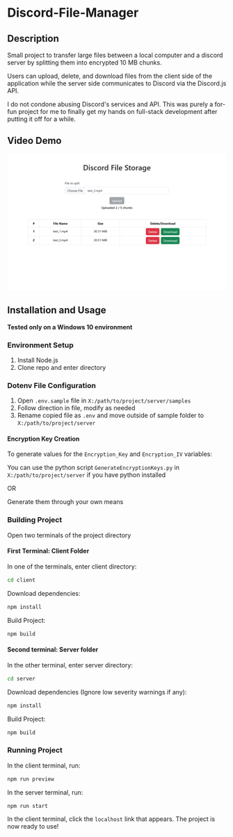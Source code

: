 # Discord-File-Manager

## Description

Small project to transfer large files between a local computer and a discord server by splitting them into encrypted 10 MB chunks.

Users can upload, delete, and download files from the client side of the application while the server side communicates to Discord via the Discord.js API.

I do not condone abusing Discord's services and API. This was purely a for-fun project for me to finally get my hands on full-stack development after putting it off for a while.

## Video Demo

[![Video Demo](./assets/uploading.png)](https://www.youtube.com/watch?v=ne3YPOOlc3k)

## Installation and Usage

**Tested only on a Windows 10 environment**

### Environment Setup

1. Install Node.js
2. Clone repo and enter directory

### Dotenv File Configuration

1. Open `.env.sample` file in `X:/path/to/project/server/samples`
2. Follow direction in file, modify as needed
3. Rename copied file as `.env` and move outside of sample folder to `X:/path/to/project/server`

#### Encryption Key Creation

To generate values for the `Encryption_Key` and `Encryption_IV` variables:

You can use the python script `GenerateEncryptionKeys.py` in `X:/path/to/project/server` if you have python installed

OR

Generate them through your own means

### Building Project

Open two terminals of the project directory

#### First Terminal: Client Folder

In one of the terminals, enter client directory:

```bash
cd client
```

Download dependencies:

```bash
npm install
```

Build Project:

```bash
npm build
```

#### Second terminal: Server folder

In the other terminal, enter server directory:

```bash
cd server
```

Download dependencies (Ignore low severity warnings if any):

```bash
npm install
```

Build Project:

```bash
npm build
```

### Running Project

In the client terminal, run:

```bash
npm run preview
```

In the server terminal, run:

```bash
npm run start
```

In the client terminal, click the `localhost` link that appears. The project is now ready to use!
